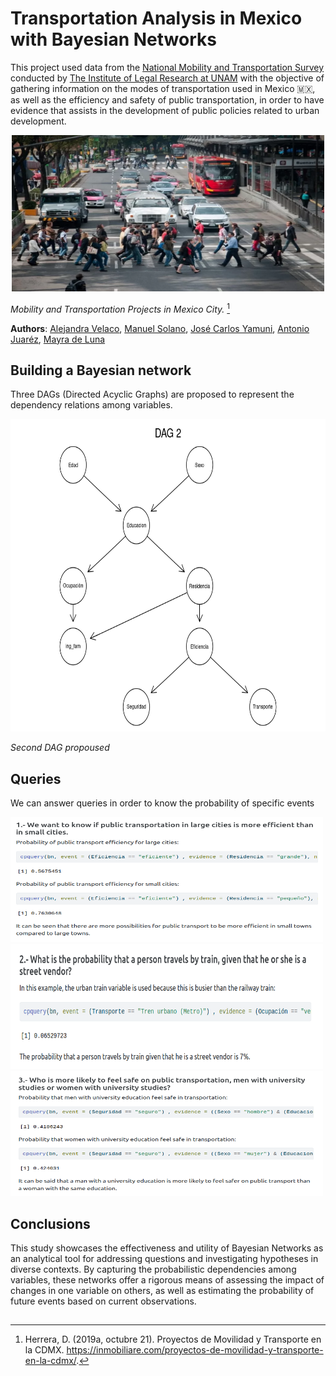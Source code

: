 # Transportation Analysis in Mexico with Bayesian Networks

This project used data from the [National Mobility and Transportation Survey](http://www.losmexicanos.unam.mx/movilidadytransporte/encuesta_nacional.html) conducted by [The Institute of Legal Research at UNAM](https://www.juridicas.unam.mx/) with the objective of gathering information on the modes of transportation used in Mexico 🇲🇽, as well as the efficiency and safety of public transportation, in order to have evidence that assists in the development of public policies related to urban development.

<p align="center">
<img src="data/movility_mx" alt="movility" width="500" height="250">
</p>

*Mobility and Transportation Projects in Mexico City.* [^1]

__Authors__: [Alejandra Velaco](https://github.com/Aleevz), [Manuel Solano](https://github.com/manuelsolan-o), [José Carlos Yamuni](https://github.com/josecyamuni), [Antonio Juaréz](https://github.com/JAJP2203), [Mayra de Luna](https://github.com/mayradlu)

## Building a Bayesian network 
Three DAGs (Directed Acyclic Graphs) are proposed to represent the dependency relations among variables.

<p align="center">
<img src="data/dag2.png" alt="dag2" width="600" height="500">
</p>

*Second DAG propoused*

## Queries

We can answer queries in order to know the probability of specific events

<img src="data/query1.png" alt="dag2" width="500" height="200">

<img src="data/query2.png" alt="dag2" width="500" height="200">

<img src="data/query3.png" alt="dag2" width="500" height="200">

## Conclusions

This study showcases the effectiveness and utility of Bayesian Networks as an analytical tool for addressing questions and investigating hypotheses in diverse contexts. By capturing the probabilistic dependencies among variables, these networks offer a rigorous means of assessing the impact of changes in one variable on others, as well as estimating the probability of future events based on current observations.

##
[^1]: Herrera, D. (2019a, octubre 21). Proyectos de Movilidad y Transporte en la CDMX. https://inmobiliare.com/proyectos-de-movilidad-y-transporte-en-la-cdmx/.
